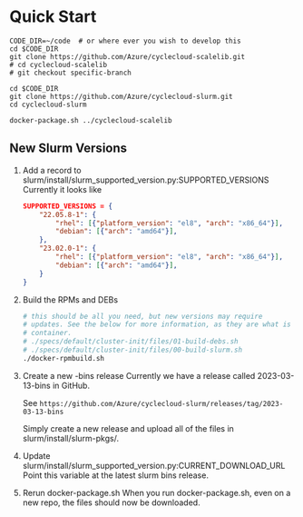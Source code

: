 # Quick Start

```
CODE_DIR=~/code  # or where ever you wish to develop this
cd $CODE_DIR
git clone https://github.com/Azure/cyclecloud-scalelib.git
# cd cyclecloud-scalelib
# git checkout specific-branch

cd $CODE_DIR
git clone https://github.com/Azure/cyclecloud-slurm.git
cd cyclecloud-slurm

docker-package.sh ../cyclecloud-scalelib
```

## New Slurm Versions
1. Add a record to slurm/install/slurm_supported_version.py:SUPPORTED_VERSIONS
    Currently it looks like
    ```json
    SUPPORTED_VERSIONS = {
        "22.05.8-1": {
            "rhel": [{"platform_version": "el8", "arch": "x86_64"}],
            "debian": [{"arch": "amd64"}],
        },
        "23.02.0-1": {
            "rhel": [{"platform_version": "el8", "arch": "x86_64"}],
            "debian": [{"arch": "amd64"}],
        }
    }
    ```
2. Build the RPMs and DEBs
    ```bash
    # this should be all you need, but new versions may require
    # updates. See the below for more information, as they are what is run inside the
    # container.
    # ./specs/default/cluster-init/files/01-build-debs.sh
    # ./specs/default/cluster-init/files/00-build-slurm.sh
    ./docker-rpmbuild.sh
    ```

3. Create a new -bins release
    Currently we have a release called 2023-03-13-bins in GitHub.

    See `https://github.com/Azure/cyclecloud-slurm/releases/tag/2023-03-13-bins`

    Simply create a new release and upload all of the files in slurm/install/slurm-pkgs/.

3.  Update slurm/install/slurm_supported_version.py:CURRENT_DOWNLOAD_URL
    Point this variable at the latest slurm bins release.

4. Rerun docker-package.sh
    When you run docker-package.sh, even on a new repo, the files should now be downloaded.